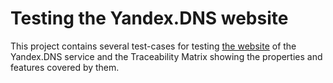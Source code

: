 # Testing the Yandex.DNS website

This project contains several test-cases for testing <a href="https://dns.yandex.ru/">the website</a> of the Yandex.DNS service and the Traceability Matrix showing the properties and features covered by them.

